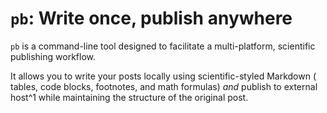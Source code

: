 # `pb`: Write once, publish anywhere

`pb` is a command-line tool designed to facilitate a multi-platform, scientific
publishing workflow.

It allows you to write your posts locally using scientific-styled Markdown (
tables, code blocks, footnotes, and math formulas) *and* publish to external
host^1 while maintaining the structure of the original post.


[^1]: Currently, only [Medium](https://medium.com/) is supported.